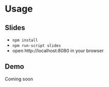 # Usage

## Slides
- `npm install`
- `npm run-script slides`
- open http://localhost:8080 in your browser

## Demo

Coming soon

